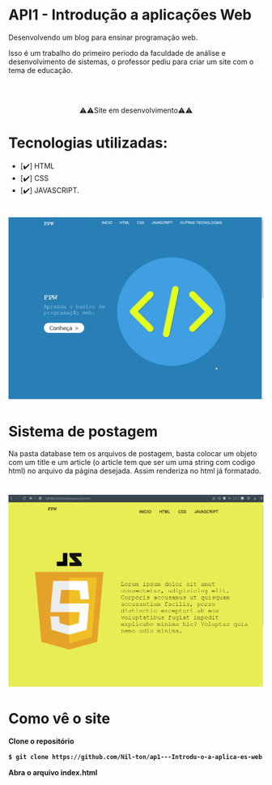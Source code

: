 # API1 - Introdução a aplicações Web
<p>Desenvolvendo um blog para ensinar programação web.<p>
<p>Isso é um trabalho do primeiro período da faculdade de análise e desenvolvimento de sistemas, o professor pediu para criar um site com o tema de educação.<p>
<br>
<br>
<p align = "center">⚠️⚠️Site em desenvolvimento⚠️⚠️<p>
    
# Tecnologias utilizadas:
- [✔️] HTML
- [✔️] CSS
- [✔️] JAVASCRIPT.


<h1>
    <img src="./img/gif_README.gif" alt="README">
</h1>
    
# Sistema de postagem

<p>Na pasta database tem os arquivos de postagem, basta colocar um objeto com um title e um article (o article tem que ser um uma string com codigo html) no arquivo da página desejada. Assim renderiza no html já formatado.<p>
    
<h1>
    <img src="./img/como-add-article.gif" alt="README">
</h1>

# Como vê o site
<strong>Clone o repositório <strong>
```bash
$ git clone https://github.com/Nil-ton/ap1---Introdu-o-a-aplica-es-web.git
```
<strong>Abra o arquivo index.html<strong>
